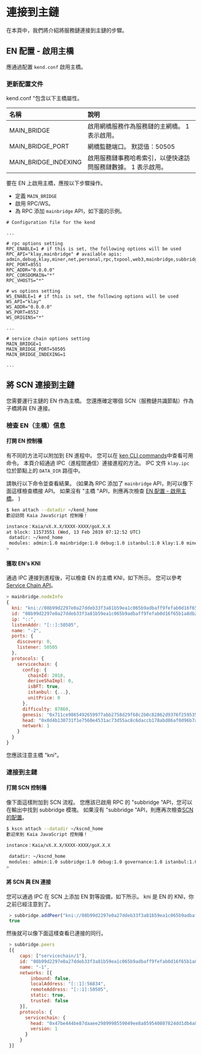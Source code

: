# 連接到主鏈

在本頁中，我們將介紹將服務鏈連接到主鏈的步驟。

## EN 配置 - 啟用主橋<a id="en-configuration-enable-main-bridge"></a>

應通過配置 `kend.conf` 啟用主橋。

### 更新配置文件<a id="update-the-configuration-file"></a>

kend.conf "包含以下主橋屬性。

| 名稱                                                             | 說明                               |
| :------------------------------------------------------------- | :------------------------------- |
| MAIN_BRIDGE                               | 啟用網橋服務作為服務鏈的主網橋。 1 表示啟用。         |
| MAIN_BRIDGE_PORT     | 網橋監聽端口。 默認值：50505                |
| MAIN_BRIDGE_INDEXING | 啟用服務鏈事務哈希索引，以便快速訪問服務鏈數據。 1 表示啟用。 |

要在 EN 上啟用主橋，應按以下步驟操作。

- 定義 `MAIN_BRIDGE`
- 啟用 RPC/WS。
- 為 RPC 添加 `mainbridge` API，如下面的示例。

```text
# Configuration file for the kend

...

# rpc options setting
RPC_ENABLE=1 # if this is set, the following options will be used
RPC_API="klay,mainbridge" # available apis: admin,debug,klay,miner,net,personal,rpc,txpool,web3,mainbridge,subbridge
RPC_PORT=8551
RPC_ADDR="0.0.0.0"
RPC_CORSDOMAIN="*"
RPC_VHOSTS="*"

# ws options setting
WS_ENABLE=1 # if this is set, the following options will be used
WS_API="klay" 
WS_ADDR="0.0.0.0"
WS_PORT=8552
WS_ORIGINS="*"

...

# service chain options setting
MAIN_BRIDGE=1
MAIN_BRIDGE_PORT=50505
MAIN_BRIDGE_INDEXING=1

...
```

## 將 SCN 連接到主鏈<a id="connect-scn-to-the-main-chain"></a>

您需要運行主鏈的 EN 作為主橋。 您還應確定哪個 SCN（服務鏈共識節點）作為子橋將與 EN 連接。

### 檢查 EN（主橋）信息<a id="check-en-(main-bridge)-information"></a>

#### 打開 EN 控制檯<a id="open-en-console"></a>

有不同的方法可以附加到 EN 進程中。 您可以在 [ken CLI commands](../../../nodes/endpoint-node/ken-cli-commands.md)中查看可用命令。 本頁介紹通過 IPC（進程間通信）連接進程的方法。 IPC 文件 `klay.ipc` 位於節點上的 `DATA_DIR` 路徑中。

請執行以下命令並查看結果。 (如果為 RPC 添加了 `mainbridge` API，則可以像下面這樣檢查橋接 API。 如果沒有 "主橋 "API，則應再次檢查 [EN 配置 - 啟用主橋](#en-configuration-enable-main-bridge)。 )

```bash
$ ken attach --datadir ~/kend_home
歡迎訪問 Kaia JavaScript 控制檯！

instance：Kaia/vX.X.X/XXXX-XXXX/goX.X.X
at block: 11573551 (Wed, 13 Feb 2019 07:12:52 UTC)
 datadir: ~/kend_home
 modules: admin:1.0 mainbridge:1.0 debug:1.0 istanbul:1.0 klay:1.0 miner:1.0 net:1.0 personal:1.0 rpc:1.0 txpool:1.0
>
```

#### 獲取 EN's KNI<a id="get-the-ens-kni"></a>

通過 IPC 連接到進程後，可以檢查 EN 的主橋 KNI，如下所示。 您可以參考 [Service Chain API](../../../references/json-rpc/subbridge/add-peer)。

```javascript
> mainbridge.nodeInfo
{
  kni: "kni://08b99d2297e0a27ddeb33f3a81b59ea1c065b9adbaff9fefab0d16f65b1a8db22939a104c24447e9aca521c158922ca912476b544baf48995a382d88886e0a37@[::]:50505?discport=0",
  id: "08b99d2297e0a27ddeb33f3a81b59ea1c065b9adbaff9fefab0d16f65b1a8db22939a104c24447e9aca521c158922ca912476b544baf48995a382d88886e0a37",
  ip: "::",
  listenAddr: "[::]:50505",
  name: "-2",
  ports: {
    discovery: 0,
    listener: 50505
  },
  protocols: {
    servicechain: {
      config: {
        chainId: 2018,
        deriveShaImpl: 0,
        isBFT: true,
        istanbul: {...},
        unitPrice: 0
      },
      difficulty: 87860,
      genesis: "0x711ce9865492659977abb2758d29f68c2b0c82862d9376f25953579f64f95b58",
      head: "0x0d4b130731f1e7560e4531ac73d55ac8c6daccb178abd86af0d96b7aafded7c5",
      network: 1
    }
  }
}
```

您應該注意主橋 "kni"。

### 連接到主鏈<a id="connect-to-the-main-chain"></a>

#### 打開 SCN 控制檯<a id="open-scn-console"></a>

像下面這樣附加到 SCN 流程。 您應該已啟用 RPC 的 "subbridge "API，您可以在輸出中找到 subbridge 模塊。 如果沒有 "subbridge "API，則應再次檢查[SCN 的配置](../install-service-chain.md#configuration-of-the-scn)。

```bash
$ kscn attach --datadir ~/kscnd_home
歡迎來到 Kaia JavaScript 控制檯！

instance：Kaia/vX.X.X/XXXX-XXXX/goX.X.X

 datadir: ~/kscnd_home
 modules: admin:1.0 subbridge:1.0 debug:1.0 governance:1.0 istanbul:1.0 klay:1.0 miner:1.0 net:1.0 personal:1.0 rpc:1.0 servicechain:1.0 txpool:1.0
>
```

#### 將 SCN 與 EN 連接<a id="connect-scn-with-en"></a>

您可以通過 IPC 在 SCN 上添加 EN 對等設備，如下所示。 kni 是 EN 的 KNI，你之前已經注意到了。

```javascript
 > subbridge.addPeer("kni://08b99d2297e0a27ddeb33f3a81b59ea1c065b9adbaff9fefab0d16f65b1a8db22939a104c24447e9aca521c158922ca912476b544baf48995a382d88886e0a37@[::]:50505?discport=0")
 true
```

然後就可以像下面這樣查看已連接的同行。

```javascript
 > subbridge.peers
 [{
     caps: ["servicechain/1"],
     id: "08b99d2297e0a27ddeb33f3a81b59ea1c065b9adbaff9fefab0d16f65b1a8db22939a104c24447e9aca521c158922ca912476b544baf48995a382d88886e0a37",
     name: "-1",
     networks: [{
         inbound: false,
         localAddress: "[::1]:56834",
         remoteAddress: "[::1]:50505",
         static: true,
         trusted: false
     }],
     protocols: {
       servicechain: {
         head: "0x47be444be87daaee2989998559049ee8a859540807824dd1db4a80ea6cb42293",
         version: 1
       }
     }
 }]
```
